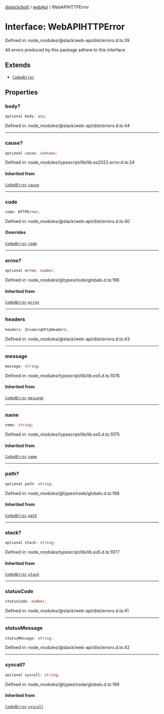 [@slack/bolt](../../../../index.md) / [webApi](../index.md) / WebAPIHTTPError

# Interface: WebAPIHTTPError

Defined in: node\_modules/@slack/web-api/dist/errors.d.ts:39

All errors produced by this package adhere to this interface

## Extends

- [`CodedError`](CodedError.md)

## Properties

### body?

```ts
optional body: any;
```

Defined in: node\_modules/@slack/web-api/dist/errors.d.ts:44

***

### cause?

```ts
optional cause: unknown;
```

Defined in: node\_modules/typescript/lib/lib.es2022.error.d.ts:24

#### Inherited from

[`CodedError`](CodedError.md).[`cause`](CodedError.md#cause)

***

### code

```ts
code: HTTPError;
```

Defined in: node\_modules/@slack/web-api/dist/errors.d.ts:40

#### Overrides

[`CodedError`](CodedError.md).[`code`](CodedError.md#code)

***

### errno?

```ts
optional errno: number;
```

Defined in: node\_modules/@types/node/globals.d.ts:196

#### Inherited from

[`CodedError`](CodedError.md).[`errno`](CodedError.md#errno)

***

### headers

```ts
headers: IncomingHttpHeaders;
```

Defined in: node\_modules/@slack/web-api/dist/errors.d.ts:43

***

### message

```ts
message: string;
```

Defined in: node\_modules/typescript/lib/lib.es5.d.ts:1076

#### Inherited from

[`CodedError`](CodedError.md).[`message`](CodedError.md#message)

***

### name

```ts
name: string;
```

Defined in: node\_modules/typescript/lib/lib.es5.d.ts:1075

#### Inherited from

[`CodedError`](CodedError.md).[`name`](CodedError.md#name)

***

### path?

```ts
optional path: string;
```

Defined in: node\_modules/@types/node/globals.d.ts:198

#### Inherited from

[`CodedError`](CodedError.md).[`path`](CodedError.md#path)

***

### stack?

```ts
optional stack: string;
```

Defined in: node\_modules/typescript/lib/lib.es5.d.ts:1077

#### Inherited from

[`CodedError`](CodedError.md).[`stack`](CodedError.md#stack)

***

### statusCode

```ts
statusCode: number;
```

Defined in: node\_modules/@slack/web-api/dist/errors.d.ts:41

***

### statusMessage

```ts
statusMessage: string;
```

Defined in: node\_modules/@slack/web-api/dist/errors.d.ts:42

***

### syscall?

```ts
optional syscall: string;
```

Defined in: node\_modules/@types/node/globals.d.ts:199

#### Inherited from

[`CodedError`](CodedError.md).[`syscall`](CodedError.md#syscall)
